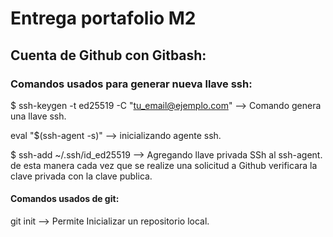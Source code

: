 # Entrega portafolio M2

## Cuenta de Github con Gitbash:

### Comandos usados para generar  nueva llave ssh: 


$ ssh-keygen -t ed25519 -C "tu_email@ejemplo.com" --> Comando genera una llave ssh.

eval "$(ssh-agent -s)" --> inicializando agente ssh.

$ ssh-add ~/.ssh/id_ed25519 --> Agregando llave privada SSh al ssh-agent. de esta manera cada vez que se realize  una solicitud a Github verificara la clave privada con la clave publica.



#### Comandos usados de git:

git init --> Permite Inicializar un repositorio local.





